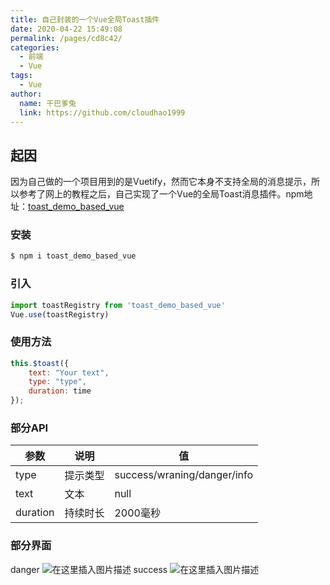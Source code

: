 ```yaml
---
title: 自己封装的一个Vue全局Toast插件
date: 2020-04-22 15:49:08
permalink: /pages/cd8c42/
categories:
  - 前端
  - Vue
tags:
  - Vue
author: 
  name: 干巴爹兔
  link: https://github.com/cloudhao1999
---
```

## 起因

因为自己做的一个项目用到的是Vuetify，然而它本身不支持全局的消息提示，所以参考了网上的教程之后，自己实现了一个Vue的全局Toast消息插件。npm地址：[toast_demo_based_vue](https://www.npmjs.com/package/toast_demo_based_vue)

### 安装

```powershell
$ npm i toast_demo_based_vue
```

<!-- more -->

### 引入

```js
import toastRegistry from 'toast_demo_based_vue'
Vue.use(toastRegistry)
```

### 使用方法

```js
this.$toast({
    text: "Your text",
    type: "type",
    duration: time
});
```

### 部分API

| 参数     | 说明     | 值                        |
| -------- | -------- | --------------------------- |
| type     | 提示类型 | success/wraning/danger/info |
| text     | 文本     | null                        |
| duration | 持续时长 | 2000毫秒                    |

### 部分界面

danger
![在这里插入图片描述](https://img-blog.csdnimg.cn/20200422185130119.jpg)
success
![在这里插入图片描述](https://img-blog.csdnimg.cn/20200422185139394.jpg)
